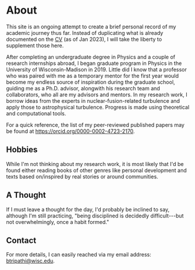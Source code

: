 # About
This site is an ongoing attempt to create a brief personal record of my academic journey thus far.  Instead of duplicating what is already documented on the <a href="https://bindeshtripathi.github.io/CV_Bindesh_Tripathi.pdf" target="_blank">CV</a> (as of Jan 2023), I will take the liberty to supplement those here.

After completing an undergraduate degree in Physics and a couple of research internships abroad, I began graduate program in Physics in the University of Wisconsin-Madison in 2019. Little did I know that a professor who was paired with me as a temporary mentor for the first year would become my endless source of inspiration during the graduate school, guiding me as a Ph.D. advisor, alongwith his research team and collaborators, who all are my advisors and mentors. In my research work, I borrow ideas from the experts in nuclear-fusion-related turbulence and apply those to astrophysical turbulence. Progress is made using theoretical and computational tools.

For a quick reference, the list of my peer-reviewed published papers may be found at https://orcid.org/0000-0002-4723-2170.


## Hobbies
While I'm not thinking about my research work, it is most likely that I'd be found either reading books of other genres like personal development and texts based on/inspired by real stories or around communities.

## A Thought
If I must leave a thought for the day, I'd probably be inclined to say, although I'm still practicing, "being disciplined is decidedly difficult---but not overwhelmingly, once a habit formed."

## Contact
For more details, I can easily reached via my email address: btripathi@wisc.edu. 
